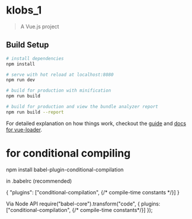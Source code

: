 # klobs_1

> A Vue.js project

## Build Setup

``` bash
# install dependencies
npm install

# serve with hot reload at localhost:8080
npm run dev

# build for production with minification
npm run build

# build for production and view the bundle analyzer report
npm run build --report
```

For detailed explanation on how things work, checkout the [guide](http://vuejs-templates.github.io/webpack/) and [docs for vue-loader](http://vuejs.github.io/vue-loader).

# for conditional compiling

npm install babel-plugin-conditional-compilation

in .babelrc (recommended)

{
  "plugins": ["conditional-compilation", {/* compile-time constants */}]
}


Via Node API
require("babel-core").transform("code", {
  plugins: ["conditional-compilation", {/* compile-time constants*/}]
});
